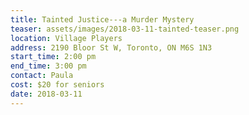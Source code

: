 ```yaml
---
title: Tainted Justice---a Murder Mystery
teaser: assets/images/2018-03-11-tainted-teaser.png
location: Village Players
address: 2190 Bloor St W, Toronto, ON M6S 1N3
start_time: 2:00 pm
end_time: 3:00 pm
contact: Paula
cost: $20 for seniors
date: 2018-03-11
---
```

